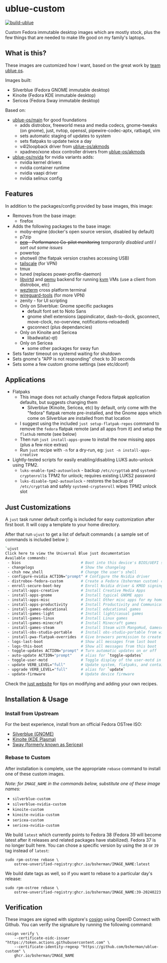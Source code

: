 # ublue-custom

[![build-ublue](https://github.com/bsherman/ublue-custom/actions/workflows/build.yml/badge.svg)](https://github.com/bsherman/ublue-custom/actions/workflows/build.yml)

Custom Fedora immutable desktop images which are mostly stock, plus the few things that are needed to make life good on my family's laptops.

## What is this?

These images are customized how I want, based on the great work by [team ublue os](https://github.com/ublue-os).

Images built:
- Silverblue (Fedora GNOME immutable desktop)
- Kinoite (Fedora KDE immutable desktop)
- Sericea (Fedora Sway immutable desktop)

Based on:
- [ublue-os/main](https://github.com/ublue-os/main) for good foundations
  - adds distrobox, freeworld mesa and media codecs, gnome-tweaks (on gnome), just, nvtop, openssl, pipewire-codec-aptx, ratbagd, vim
  - sets automatic staging of updates to system
  - sets flatpaks to update twice a day
  - v4l2loopback driver from [ublue-os/akmods](https://github.com/ublue-os/akmods)
  - xpadneo/xone xbox controller drivers from [ublue-os/akmods](https://github.com/ublue-os/akmods)
- [ublue-os/nvida](https://github.com/ublue-os/nvidia) for nvidia variants adds:
  - nvidia kernel drivers
  - nvidia container runtime
  - nvidia vaapi driver
  - nvidia selinux config


## Features

In addition to the packages/config provided by base images, this image:
- Removes from the base image:
  - firefox
- Adds the following packages to the base image:
  - moby-engine (docker's open source version, disabled by default)
  - p7zip
  - ~~[pcp](https://pcp.io/) - Performance Co-pilot monitoring~~ *temporarily disabled until I sort out some issues*
  - powertop
  - shotwell (the flatpak version crashes accessing USB)
  - [tailscale](https://tailscale.com/) (for VPN)
  - tmux
  - tuned (replaces power-profile-daemon)
  - [libvirtd](https://libvirt.org/) and [qemu](https://qemu.org/) backend for running [kvm](https://linux-kvm.org/) VMs (use a client from distrobox, etc)
  - [wezterm](https://wezfurlong.org/wezterm/) cross platform terminal
  - [wireguard-tools](https://www.wireguard.com/) (for more VPN)
  - zenity - for UI scripting
  - Only on Silverblue: Gnome specific packages
    - default font set to Noto Sans
    - gnome shell extensions (appindicator, dash-to-dock, gsconnect, move-clock, no-overview, notifications-reloaded)
    - gsconnect (plus dependancies)
  - Only on Kinoite and Sericea
    - libadwaita(-qt)
  - Only on Sericea
    - some other packages for sway fun
- Sets faster timeout on systemd waiting for shutdown
- Sets gnome's "APP is not responding" check to 30 seconds
- Sets some a few custom gnome settings (see etc/dconf)

## Applications

- Flatpaks
    - This image does not actually change Fedora flatpak application defaults, but suggests changing them
        - Silverblue (Kinoite, Sericea, etc) by default, only come with the "fedora" flatpak remote pre-installed, and the Gnome apps which come on Silverblue are installed from that location
    - I suggest using the included `just setup-flatpak-repos` command to remove the `fedora` flatpak remote (and all apps from it) and setup the `flathub` remote (see below)
    - Then run `just install-apps-gnome` to install the now missing apps (plus a few nice extras)
    - Run `just` recipe with `-n` for a dry-run, eg: `just -n install-apps-creative`
- Lightly-tested scripts for easily enabling/disabling LUKS auto-unlock using TPM2.
  - `luks-enable-tpm2-autounlock` - backup `/etc/crypttab` and `systemd-cryptenroll`s TPM2 for unlock; requires existing LUKS2 password
  - `luks-disable-tpm2-autounlock` - restores the backup of `/etc/crypttab` and safely `systemd-cryptenroll` wipes TPM2 unlock slot

## Just Customizations

A `just` task runner default config is included for easy customization after first boot.
It will copy a template to your home directory.

After that run `ujust` to get a list of default commands ( a sample set of commands is included below ):

```bash
`ujust
Click here to view the Universal Blue just documentation
Available commands:
 - bios                           # Boot into this device's BIOS/UEFI screen
 - changelogs                     # Show the changelog
 - chsh new_shell                 # Change the user's shell
 - configure-nvidia ACTION="prompt" # Configure the Nvidia driver
 - distrobox-fedora-custom        # Create a Fedora (bsherman custom) container
 - enroll-secure-boot-key         # Enroll Nvidia driver & KMOD signing key for secure boot - Enter password "ublue-os" if prompted
 - install-apps-creative          # Install Creative Media Apps
 - install-apps-gnome             # Install typical GNOME apps
 - install-apps-misc              # Install Other misc apps for my home users
 - install-apps-productivity      # Install Productivity and Communications apps
 - install-games-educational      # Install educational games
 - install-games-light            # Install light/casual games
 - install-games-linux            # Install Linux games
 - install-games-minecraft        # Install Minecraft games
 - install-games-steam            # Install Steam with MangoHud, Gamescope and Prototricks
 - install-obs-studio-portable    # Install obs-studio-portable from wimpysworld, which bundles an extensive collection of 3rd party plugins
 - install-pwa-flatpak-overrides  # Give browsers permission to create PWAs (Progressive Web Apps)
 - logs-last-boot                 # Show all messages from last boot
 - logs-this-boot                 # Show all messages from this boot
 - toggle-updates ACTION="prompt" # Turn automatic updates on or off
 - auto-update ACTION="prompt"    # alias for `toggle-updates`
 - toggle-user-motd               # Toggle display of the user-motd in terminal
 - update VERB_LEVEL="full"       # Update system, flatpaks, and containers all at once
 - upgrade VERB_LEVEL="full"      # alias for `update`
 - update-firmware                # Update device firmware
```

Check the [just website](https://just.systems) for tips on modifying and adding your own recipes.


## Installation & Usage

### Install from Upstream

For the best experience, install from an official Fedora OSTree ISO:

- [Silverblue (GNOME)](https://fedoraproject.org/silverblue/download/)
- [Kinoite (KDE Plasma)](https://fedoraproject.org/kinoite/download/)
- [Sway (formerly known as Sericea)](https://fedoraproject.org/atomic-desktops/sway/)

### Rebase to Custom

After installation is complete, use the appropriate `rebase` command to install one of these custom images.

*Note: for `IMAGE_NAME` in the commands below, substitute one of these image names:*

- `silverblue-custom`
- `silverblue-nvidia-custom`
- `kinoite-custom`
- `kinoite-nvidia-custom`
- `sericea-custom`
- `sericea-nvidia-custom`


We build `latest` which currently points to Fedora 38 (Fedora 39 will become latest after it releases and related packages have stabilized). Fedora 37 is no longer built here. You can chose a specific version by using the `38` or `39` tag instead of `latest`:

    sudo rpm-ostree rebase \
        ostree-unverified-registry:ghcr.io/bsherman/IMAGE_NAME:latest

We build date tags as well, so if you want to rebase to a particular day's release:
  
    sudo rpm-ostree rebase \
        ostree-unverified-registry:ghcr.io/bsherman/IMAGE_NAME:39-20240223

## Verification

These images are signed with sigstore's [cosign](https://docs.sigstore.dev/cosign/overview/) using OpenID Connect with Github. You can verify the signature by running the following command:

    cosign verify \
        --certificate-oidc-issuer "https://token.actions.githubusercontent.com" \
        --certificate-identity-regexp "https://github.com/bsherman/ublue-custom" \
        ghcr.io/bsherman/IMAGE_NAME



